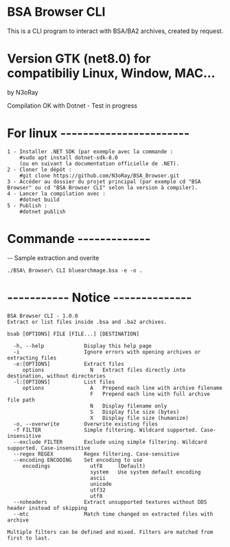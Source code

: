 # BSA Browser CLI

This is a CLI program to interact with BSA/BA2 archives, created by request.

# Version GTK (net8.0) for compatibiliy Linux, Window, MAC...
by N3oRay

Compilation OK with Dotnet - Test in progress

# For linux -----------------------


    1 - Installer .NET SDK (par exemple avec la commande :
        #sudo apt install dotnet-sdk-8.0
        (ou en suivant la documentation officielle de .NET).
    2 - Cloner le dépôt :
        #git clone https://github.com/N3oRay/BSA_Browser.git
    3 - Accéder au dossier du projet principal (par exemple cd "BSA Browser" ou cd "BSA Browser CLI" selon la version à compiler).
    4 - Lancer la compilation avec :
        #dotnet build
    5 - Publish :
        #dotnet publish

# Commande -------------
-- Sample extraction and overite

    ./BSA\ Browser\ CLI bluearchmage.bsa -e -o .

# ----------- Notice --------------

    BSA Browser CLI - 1.0.0
    Extract or list files inside .bsa and .ba2 archives.
    
    bsab [OPTIONS] FILE [FILE...] [DESTINATION]
    
      -h, --help             Display this help page
      -i                     Ignore errors with opening archives or extracting files
      -e:[OPTIONS]           Extract files
         options               N   Extract files directly into destination, without directories
      -l:[OPTIONS]           List files
         options               A   Prepend each line with archive filename
                               F   Prepend each line with full archive file path
                               N   Display filename only
                               S   Display file size (bytes)
                               X   Display file size (humanize)
      -o, --overwrite        Overwrite existing files
      -f FILTER              Simple filtering. Wildcard supported. Case-insensitive
      --exclude FILTER       Exclude using simple filtering. Wildcard supported. Case-insensitive
      --regex REGEX          Regex filtering. Case-sensitive
      --encoding ENCODING    Set encoding to use
         encodings             utf8     (Default)
                               system   Use system default encoding
                               ascii
                               unicode
                               utf32
                               utf8
      --noheaders            Extract unsupported textures without DDS header instead of skipping
      --mtc                  Match time changed on extracted files with archive
    
    Multiple filters can be defined and mixed. Filters are matched from first to last.

